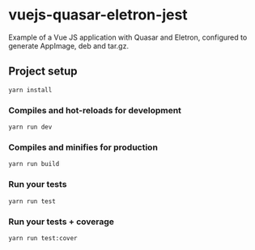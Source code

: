 # vuejs-quasar-eletron-jest

Example of a Vue JS application with Quasar and Eletron, configured to generate AppImage, deb and tar.gz.

## Project setup
```
yarn install
```

### Compiles and hot-reloads for development
```
yarn run dev
```

### Compiles and minifies for production
```
yarn run build
```

### Run your tests
```
yarn run test
```

### Run your tests + coverage
```
yarn run test:cover
```
